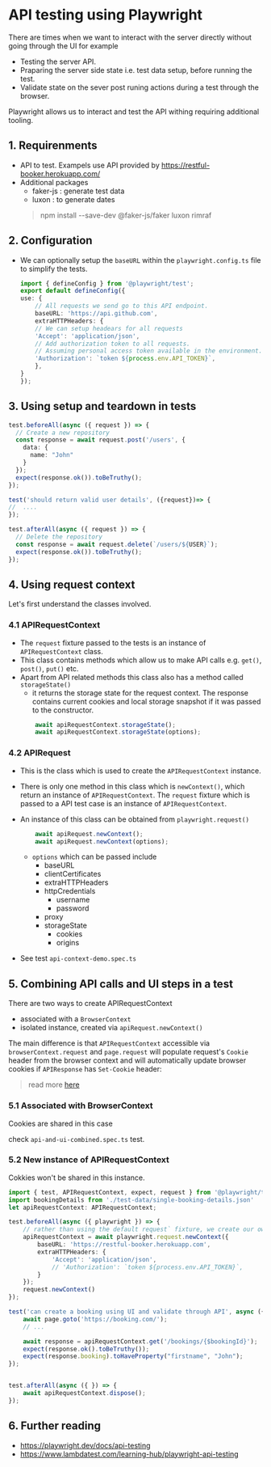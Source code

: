 # API testing using Playwright

There are times when we want to interact with the server directly without going through the UI for example
- Testing the server API.
- Praparing the server side state i.e. test data setup, before running the test.
- Validate state on the sever post runing actions during a test through the browser.

Playwright allows us to interact and test the API withing requiring additional tooling.

## 1. Requirenments
- API to test. Exampels use API provided by https://restful-booker.herokuapp.com/
- Additional packages
    - faker-js : generate test data
    - luxon : to generate dates
    > npm install --save-dev @faker-js/faker luxon rimraf
## 2. Configuration

- We can optionally setup the `baseURL` within the `playwright.config.ts` file to simplify the tests.
    ```ts
    import { defineConfig } from '@playwright/test';
    export default defineConfig({
    use: {
        // All requests we send go to this API endpoint.
        baseURL: 'https://api.github.com',
        extraHTTPHeaders: {
        // We can setup headears for all requests
        'Accept': 'application/json',
        // Add authorization token to all requests.
        // Assuming personal access token available in the environment.
        'Authorization': `token ${process.env.API_TOKEN}`,
        },
    }
    });
    ```
## 3. Using setup and teardown in tests
```ts
test.beforeAll(async ({ request }) => {
  // Create a new repository
  const response = await request.post('/users', {
    data: {
      name: "John"
    }
  });
  expect(response.ok()).toBeTruthy();
});

test('should return valid user details', ({request})=> {
//  ....
});

test.afterAll(async ({ request }) => {
  // Delete the repository
  const response = await request.delete(`/users/${USER}`);
  expect(response.ok()).toBeTruthy();
});
```

## 4. Using request context
Let's first understand the classes involved.

### 4.1 APIRequestContext
- The `request` fixture passed to the tests is an instance of `APIRequestContext` class. 
 - This class contains methods which allow us to make API calls e.g. `get()`, `post()`, `put()` etc.
- Apart from API related methods this class also has a method called `storageState()` 
    - it returns the storage state for the request context. The response contains current cookies and local storage snapshot if it was passed to the constructor.
    ```ts
        await apiRequestContext.storageState();
        await apiRequestContext.storageState(options);
    ```
     

### 4.2 APIRequest
- This is the class which is used to create the `APIRequestContext` instance. 
- There is only one method in this class which is `newContext()`, which return an instance of `APIRequestContext`. The `request` fixture which is passed to a API test case is an instance of `APIRequestContext`.
- An instance of this class can be obtained from `playwright.request()` 
    ```ts
        await apiRequest.newContext();
        await apiRequest.newContext(options);
    ```
    - `options` which can be passed include
        - baseURL
        - clientCertificates
        - extraHTTPHeaders
        - httpCredentials 
            - username
            - password
        - proxy
        - storageState
            - cookies
            - origins

- See test `api-context-demo.spec.ts`

## 5. Combining API calls and UI steps in a test

There are two ways to create APIRequestContext
- associated with a `BrowserContext`
- isolated instance, created via `apiRequest.newContext()`

The main difference is that `APIRequestContext` accessible via `browserContext.request` and `page.request` will populate request's `Cookie` header from the browser context and will automatically update browser cookies if `APIResponse` has `Set-Cookie` header:
> read more [here]('https://playwright.dev/docs/api-testing') 
### 5.1 Associated with BrowserContext
Cookies are shared in this case

check `api-and-ui-combined.spec.ts` test.

### 5.2 New instance of APIRequestContext
Cokkies won't be shared in this instance.

```ts
import { test, APIRequestContext, expect, request } from '@playwright/test'
import bookingDetails from './test-data/single-booking-details.json'
let apiRequestContext: APIRequestContext;

test.beforeAll(async ({ playwright }) => {
    // rather than using the default request` fixture, we create our own context in a test to set baseurl, cookies and headers etc.
    apiRequestContext = await playwright.request.newContext({
        baseURL: 'https://restful-booker.herokuapp.com',
        extraHTTPHeaders: {
            'Accept': 'application/json',
            // 'Authorization': `token ${process.env.API_TOKEN}`,
        }
    });
    request.newContext()
});

test('can create a booking using UI and validate through API', async ({page}) => {
    await page.goto('https://booking.com/');
    // ...

    await response = apiRequestContext.get('/bookings/{$bookingId}');
    expect(response.ok().toBeTruthy());
    expect(response.booking).toHaveProperty("firstname", "John");
});


test.afterAll(async ({ }) => {
    await apiRequestContext.dispose();
});
```
## 6. Further reading

- https://playwright.dev/docs/api-testing
- https://www.lambdatest.com/learning-hub/playwright-api-testing

